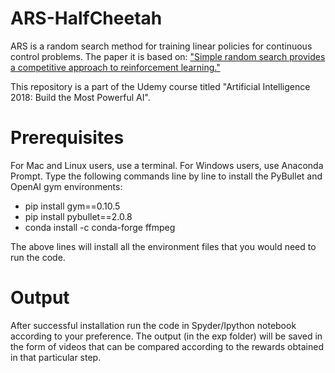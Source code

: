 # ARS-HalfCheetah

ARS is a random search method for training linear policies for continuous control problems. The paper it is based on: ["Simple random search provides a competitive approach to reinforcement learning."](https://arxiv.org/abs/1803.07055)

This repository is a part of the Udemy course titled "Artificial Intelligence 2018: Build the Most Powerful AI". 

# Prerequisites
For Mac and Linux users, use a terminal. For Windows users, use Anaconda Prompt. Type the following commands line by line to install the PyBullet and OpenAI gym environments:

- pip install gym==0.10.5
- pip install pybullet==2.0.8
- conda install -c conda-forge ffmpeg

The above lines will install all the environment files that you would need to run the code.

# Output

After successful installation run the code in Spyder/Ipython notebook according to your preference. The output (in the exp folder) will be saved in the form of videos that can be compared according to the rewards obtained in that particular step.
